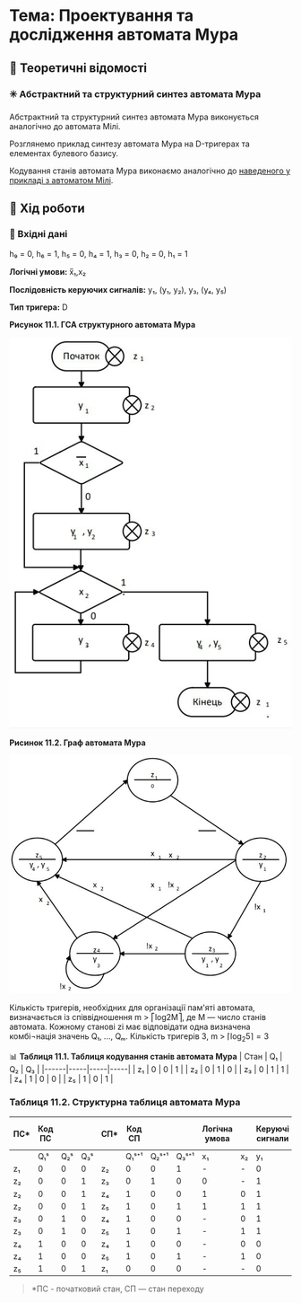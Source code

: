 # Тема: Проектування та дослідження автомата Мура

## 📘 Теоретичні відомості

### ✳️ Абстрактний та структурний синтез автомата Мура

Абстрактний та структурний синтез автомата Мура виконується аналогічно до автомата Мілі.

Розглянемо приклад синтезу автомата Мура на D-тригерах та елементах булевого базису.

Кодування станів автомата Мура виконаємо аналогічно до [наведеного у прикладі з автоматом Мілі](https://github.com/chadowgg/-UA-Design-and-research-of-the-Milli-automaton).


## 🧪 Хід роботи

### 🔢 Вхідні дані

h₉ = 0, h₆ = 1, h₅ = 0, h₄ = 1, h₃ = 0, h₂ = 0, h₁ = 1

**Логічні умови:** x̅₁,x₂

**Послідовність керуючих сигналів:** y₁, (y₁, y₂), y₃, (y₄, y₅)

**Тип тригера:** D

**Рисунок 11.1. ГСА структурного автомата Мура**

![](GSA-of-Moore's-structural-automaton.jpg)

**Рисинок 11.2. Граф автомата Мура**

![](Moore-Automaton-Graph.jpg)


Кількість тригерів, необхідних для організації пам'яті автомата, визначається із співвідношення m > ⎡log2M⎤, 
де М — число станів автомата. Кожному станові zi має відповідати одна визначена комбі¬нація значень Q₁, ..., Qₘ. 
Кількість тригерів 3, m > $\lceil \log_2{5} \rceil = 3$


📊 **Таблиця 11.1. Таблиця кодування станів автомата Мура**
| Стан | Q₁  | Q₂  | Q₃  |
|------|-----|-----|-----|
| z₁   | 0   | 0   | 1   |
| z₂   | 0   | 1   | 0   |
| z₃   | 0   | 1   | 1   |
| z₄   | 1   | 0   | 0   |
| z₅   | 1   | 0   | 1   |

### Таблиця 11.2. Структурна таблиця автомата Мура

| ПС*  | Код ПС |    |    |СП* | Код СП |      |      | Логічна умова |    | Керуючі сигнали |    |    |    |    | Функції збурення тригерів |    |    |
|------|--------|----|----|----|--------|------|------|---------------|----|-----------------|----|----|----|----|---------------------------|----|----|
|      | Q₁ˢ    | Q₂ˢ| Q₃ˢ|    | Q₁ˢ⁺¹  | Q₂ˢ⁺¹| Q₃ˢ⁺¹| x₁            | x₂ | y₁              | y₂ | y₃ | y₄ | y₅ | D₁                        | D₂ | D₃ |
| z₁   | 0      | 0  | 0  | z₂ | 0      | 0    | 1    | -             | -  | 0               | 0  | 0  | 0  | 0  | 0                         | 0  | 1  |
| z₂   | 0      | 0  | 1  | z₃ | 0      | 1    | 0    | 0             | -  | 1               | 0  | 0  | 0  | 0  | 0                         | 1  | 0  |
| z₂   | 0      | 0  | 1  | z₄ | 1      | 0    | 0    | 1             | 0  | 1               | 0  | 0  | 0  | 0  | 1                         | 0  | 0  |
| z₂   | 0      | 0  | 1  | z₅ | 1      | 0    | 1    | 1             | 1  | 1               | 0  | 0  | 0  | 0  | 1                         | 0  | 1  |
| z₃   | 0      | 1  | 0  | z₄ | 1      | 0    | 0    | -             | 0  | 1               | 1  | 1  | 0  | 0  | 1                         | 0  | 0  |
| z₃   | 0      | 1  | 0  | z₅ | 1      | 0    | 1    | -             | 1  | 1               | 1  | 0  | 0  | 0  | 1                         | 0  | 1  |
| z₄   | 1      | 0  | 0  | z₄ | 1      | 0    | 0    | -             | 0  | 0               | 0  | 1  | 0  | 0  | 1                         | 0  | 0  |
| z₄   | 1      | 0  | 0  | z₅ | 1      | 0    | 1    | -             | 1  | 0               | 0  | 1  | 0  | 0  | 1                         | 0  | 1  |
| z₅   | 1      | 0  | 1  | z₁ | 0      | 0    | 0    | -             | -  | 0               | 0  | 0  | 1  | 1  | 0                         | 0  | 0  |

> *ПС - початковий стан, СП — стан переходу

